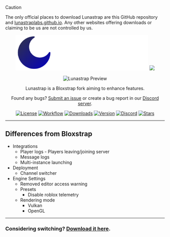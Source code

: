 > [!CAUTION]
> The only official places to download Lunastrap are this GitHub repository and [lunastraplabs.github.io](https://lunastraplabs.github.io). Any other websites offering downloads or claiming to be us are not controlled by us.

<div align="center">
  <img src="https://github.com/lunastraplabs/lunastrap/raw/main/Images/Bloxstrap-full-dark.png#gh-dark-mode-only" width="420">
  <img src="https://github.com/lunastraplabs/lunastrap/raw/main/Images/Bloxstrap-full-light.png#gh-light-mode-only" width="420">
</div>

<div align="center">

![Lunastrap Preview](https://i.imgur.com/dohmTWP.png)

Lunastrap is a Bloxstrap fork aiming to enhance features.

Found any bugs? [Submit an issue](https://github.com/lunastraplabs/lunastrap/issues/new/choose) or create a bug report in our [Discord server](https://discord.gg/sGqUH7RV2J).

[![License][badge-repo-license]][repo-license]
[![Workflow][badge-repo-workflow]][repo-actions]
[![Downloads][badge-repo-downloads]][repo-releases]
[![Version][badge-repo-latest]][repo-latest]
[![Discord][badge-discord]][discord-invite]
[![Stars][badge-repo-stars]][repo-stars]

</div>

---

## Differences from Bloxstrap

- Integrations
  - Player logs - Players leaving/joining server
  - Message logs
  - Multi-instance launching
- Deployment
  - Channel switcher
- Engine Settings
  - Removed editor access warning
  - Presets
    - Disable roblox telemetry
  - Rendering mode
    - Vulkan
    - OpenGL

---

### Considering switching? [Download it here](https://github.com/lunastraplabs/lunastrap/releases).

[badge-repo-license]:    https://img.shields.io/github/license/lunastraplabs/lunastrap?style=flat-square
[badge-repo-workflow]:   https://img.shields.io/github/actions/workflow/status/lunastraplabs/lunastrap/ci-release.yml?branch=main&style=flat-square&label=builds
[badge-repo-downloads]:  https://img.shields.io/github/downloads/lunastraplabs/lunastrap/latest/total?style=flat-square&color=981bfe
[badge-repo-latest]:     https://img.shields.io/github/v/release/lunastraplabs/lunastrap?style=flat-square&color=7a39fb
[badge-repo-stars]:      https://img.shields.io/github/stars/lunastraplabs/lunastrap?style=flat-square&color=dd9900

[badge-discord]: https://img.shields.io/discord/1346760094578249728?logo=discord&style=flat-square&logoColor=white&label=discord&color=4d3dff

[repo-license]:  https://github.com/lunastraplabs/lunastrap/blob/main/LICENSE
[repo-actions]:  https://github.com/lunastraplabs/lunastrap/actions
[repo-releases]: https://github.com/lunastraplabs/lunastrap/releases
[repo-latest]:   https://github.com/lunastraplabs/lunastrap/releases/latest
[repo-stars]: https://github.com/lunastraplabs/lunastrap/stargazers
[discord-invite]: https://discord.gg/sGqUH7RV2J
